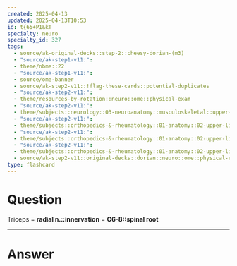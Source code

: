```yaml
---
created: 2025-04-13
updated: 2025-04-13T10:53
id: t{65+P1&kT
specialty: neuro
specialty_id: 327
tags:
  - source/ak-original-decks::step-2::cheesy-dorian-(m3)
  - "source/ak-step1-v11:": 
  - theme/nbme::22
  - "source/ak-step1-v11:": 
  - source/ome-banner
  - source/ak-step2-v11::!flag-these-cards::potential-duplicates
  - "source/ak-step2-v11:": 
  - theme/resources-by-rotation::neuro::ome::physical-exam
  - "source/ak-step2-v11:": 
  - theme/subjects::neurology::03-neuroanatomy::musculoskeletal::upper-limb-spinal-roots
  - "source/ak-step2-v11:": 
  - theme/subjects::orthopedics-&-rheumatology::01-anatomy::02-upper-limb::muscles::triceps
  - "source/ak-step2-v11:": 
  - theme/subjects::orthopedics-&-rheumatology::01-anatomy::02-upper-limb::neurovasculature::radial-nerve
  - "source/ak-step2-v11:": 
  - theme/subjects::orthopedics-&-rheumatology::01-anatomy::02-upper-limb::neurovasculature::spinal-roots
  - source/ak-step2-v11::original-decks::dorian::neuro::ome::physical-exam"
type: flashcard
---
```


# Question
Triceps = **radial n.::innervation** = **C6-8::spinal root**

---

# Answer
